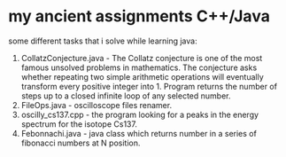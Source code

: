 # my ancient assignments C++/Java
some different tasks that i solve while learning java:
1) CollatzConjecture.java - The Collatz conjecture is one of the most famous unsolved problems in mathematics. The conjecture asks whether repeating two simple arithmetic operations will eventually transform every positive integer into 1. Program returns the number of steps up to a closed infinite loop of any selected number.
2) FileOps.java - oscilloscope files renamer.
3) oscilly_cs137.cpp - the program looking for a peaks in the energy spectrum for the isotope Cs137.
4) Febonnachi.java - java class which returns number in a series of fibonacci numbers at N position.
